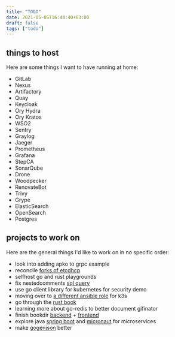 ```yaml
---
title: "TODO"
date: 2021-05-05T16:44:40+03:00
draft: false
tags: ["todo"]
---
```


## things to host
Here are some things I want to have running at home:

- GitLab
- Nexus
- Artifactory
- Quay
- Keycloak
- Ory Hydra
- Ory Kratos
- WSO2
- Sentry
- Graylog
- Jaeger
- Prometheus
- Grafana
- StepCA
- SonarQube
- Drone
- Woodpecker
- RenovateBot
- Trivy
- Grype
- ElasticSearch
- OpenSearch
- Postgres

## projects to work on

Here are the general things I'd like to work on in no specific order:

- look into adding apko to grpc example
- reconcile [forks of etcdhcp](https://forkfreshness.com/lclarkmichalek/etcdhcp)
- selfhost go and rust playgrounds
- fix nestedcomments [sql query](https://gitlab.com/insanitywholesale/nestedcomments/-/blob/99d25bd0b2837de829555545b93291cba3182659/repo/postgres/queries.go#L26)
- use go client library for kubernetes for security demo
- moving over to [a different ansible role](https://github.com/PyratLabs/ansible-role-k3s) for k3s
- go through the [rust book](https://doc.rust-lang.org/book)
- learning more about go-redis to better document gifinator
- finish bookdir [backend](https://gitlab.com/insanitywholesale/bookdir) + [frontend](https://gitlab.com/insanitywholesale/simple-react-boi)
- explore java [spring boot](https://spring.io/projects/spring-boot) and [micronaut](https://micronaut.io) for microservices
- make [gogenjson](https://gitlab.com/insanitywholesale/gogenjson) better
